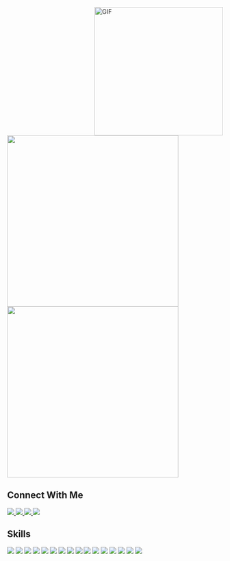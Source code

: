 <img align="right" alt="GIF" src="https://media4.giphy.com/media/RbDKaczqWovIugyJmW/giphy.gif" width=300 />


<img src="https://img.shields.io/badge/-Pratik%20Neupane.-black?style=for-the-badge" width=400>



<img src="https://img.shields.io/badge/-Fullstack%20MERN%20Developer%20-black?style=for-the-badge" width=400>

<h2>Connect With Me</h2>



<a href="mailto:pratikneupane@proton.me">
  <img src="https://img.shields.io/badge/Proton%20Mail-6d4bfe?style=for-the-badge&logo=protonmail&logoColor=white">
</a> 
<a href="https://www.facebook.com/pratikneupane17">
  <img src="https://img.shields.io/badge/Facebook-1877F2?style=for-the-badge&logo=facebook&logoColor=white">
</a> 
<a href="https://www.linkedin.com/in/lordhendrix40/">
  <img src="https://img.shields.io/badge/Linkedin-1877F2?style=for-the-badge&logo=linkedin&logoColor=white">
</a> 
<a href="https://twitter.com/lordhendrix_17">
  <img src="https://img.shields.io/badge/Twitter-1DA1F2?style=for-the-badge&logo=twitter&logoColor=white">
</a> 



## Skills


![](https://img.shields.io/badge/HTML5-E34F26?style=for-the-badge&logo=html5&logoColor=white)
![](https://img.shields.io/badge/CSS3-1572B6?style=for-the-badge&logo=css3&logoColor=white)
![](https://img.shields.io/badge/JavaScript-F7DF1E?style=for-the-badge&logo=javascript&logoColor=black)
![](https://img.shields.io/badge/React-20232A?style=for-the-badge&logo=react&logoColor=61DAFB)
![](https://img.shields.io/badge/Node.js-339933?style=for-the-badge&logo=nodedotjs&logoColor=white)
![](https://img.shields.io/badge/Express.js-000000?style=for-the-badge&logo=express&logoColor=white)
![](https://img.shields.io/badge/TypeScript-007ACC?style=for-the-badge&logo=typescript&logoColor=white)
![](https://img.shields.io/badge/PostgreSQL-316192?style=for-the-badge&logo=postgresql&logoColor=white)
![](https://img.shields.io/badge/MongoDB-4EA94B?style=for-the-badge&logo=mongodb&logoColor=white)
![](https://img.shields.io/badge/Amazon_AWS-232F3E?style=for-the-badge&logo=amazon-aws&logoColor=white)
![](https://img.shields.io/badge/GraphQL-e00097?style=for-the-badge&logo=graphql&logoColor=white)
![](https://img.shields.io/badge/GitHub_Actions-2088FF?style=for-the-badge&logo=github-actions&logoColor=white)
![](https://img.shields.io/badge/Arch_Linux-1793D1?style=for-the-badge&logo=arch-linux&logoColor=white)
![](https://img.shields.io/badge/Python-3776AB?style=for-the-badge&logo=python&logoColor=white)
![](https://img.shields.io/badge/Git-F05032?style=for-the-badge&logo=git&logoColor=white)
![](https://img.shields.io/badge/Bash-030303?style=for-the-badge&logo=shell&logoColor=white)